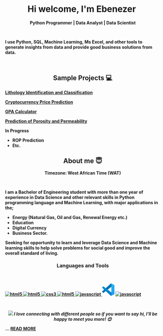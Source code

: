<p>
  <h1 align="center"><b>Hi welcome, I'm Ebenezer <img src="https://www.python.org/static/img/python-logo.png" alt="" width="100"></h1>
</p>
<p align="center">
Python Programmer | Data Analyst | Data Scientist 
</p>
<br />

<p>I use Python, SQL, Machine Learning, Ms Excel, and other tools to generate insights from data and provide good business solutions from data.</p>
<br />

<h2 align="center">Sample Projects 💻</h2>

[Lithology Identification and Classification](https://github.com/eaniyom/Reservior-Lithology-Identification/blob/master/Lithology%20Classification%20~%20Aniyom%20Ebenezer.ipynb)

[Cryptocurrency Price Prediction](https://github.com/eaniyom/Cryptocurrency-Prediction/blob/master/Crypto_Price_prediction_Eben-1.ipynb)

[GPA Calculator](https://github.com/eaniyom/GPA-Calculator-with-Python/blob/main/GPA%20calculator.ipynb)

[Prediction of Porosity and Permeability](https://github.com/eaniyom/Porosity-Permeability-Prediction/blob/master/Prediction%20of%20Porosity%20and%20Permeability.ipynb)




**In Progress**
* ROP Prediction
* Etc. 

<h2 align="center">About me 😇</h2>
<p align="center">
Timezone: West African Time (WAT)
</p>
<br />
<p>I am a Bachelor of Engineering student with more than one year of experience in Data Science and other relevant skills in Python programming language and Machine Learning, with major applications in the;
  
* Energy (Natural Gas, Oil and Gas, Renewal Energy etc.)
* Education
* Digital Currency
* Business Sector.
  
Seeking for opportunity to learn and leverage Data Science and Machine learning skills
to help solve problems for social good and improve the overall standard of living.
  

<p>
<h3 align="center"> Languages and Tools</h3>
</p>
<br /> 
<p align="center">
  
  
<a href="https://www.w3.org/html/" target="_blank"> <img src="https://miro.medium.com/max/1200/1*sKKnSH3qcNK3EWR2QZ4loQ.png" alt="html5" width="100" height="40"/> </a>
<a href="https://www.w3.org/html/" target="_blank"> <img src="https://miro.medium.com/max/481/1*cxfqR8NAj8HGal8CVOZ7hg.png" alt="html5" width="100" height="40"/> </a>
<a href="https://www.w3schools.com/css/" target="_blank"> <img src="https://www.python.org/static/img/python-logo.png" alt="css3" width="100" height="80"/> </a>
<a href="https://www.w3.org/html/" target="_blank"> <img src="https://www.kindpng.com/picc/m/81-811458_jupyter-notebook-logo-hd-png-download.png" alt="html5" width="100" height="40"/> </a>
<a href="https://developer.mozilla.org/en-US/docs/Web/JavaScript" target="_blank"> <img src="https://seaborn.pydata.org/_static/logo-wide-lightbg.svg" alt="javascript" width="100" height="40"/> </a>
<img alt="Visual Studio Code" width="40px" src="https://raw.githubusercontent.com/github/explore/80688e429a7d4ef2fca1e82350fe8e3517d3494d/topics/visual-studio-code/visual-studio-code.png" />
<a href="https://developer.mozilla.org/en-US/docs/Web/JavaScript" target="_blank"> <img src="https://res.cloudinary.com/practicaldev/image/fetch/s--NrHD9yZu--/c_imagga_scale,f_auto,fl_progressive,h_900,q_auto,w_1600/https://dev-to-uploads.s3.amazonaws.com/i/mnfmccptgqtukhst1i5s.png" alt="javascript" width="100" height="40"/> </a>

   </p>
<br />
<p align="center">
<img src="https://media.giphy.com/media/LnQjpWaON8nhr21vNW/giphy.gif" width="60"> <em><b>I love connecting with different people</b> so if you want to say <b>hi, I'll be happy to meet you more!</b> 😊</em>
</p>



... [READ MORE](https://www.linkedin.com/in/ebenezer-aniyom-5a967a173)
<!-- BLOG-POST-LIST:END -->
